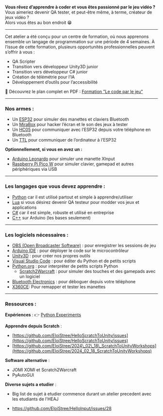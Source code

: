 

**Vous rêvez d’apprendre à coder et vous êtes passionné par le jeu vidéo ?**  
Vous aimeriez devenir QA tester, et peut-être même, à terme, créateur de jeux vidéo ?  
Alors vous êtes au bon endroit 😁  

---


Cet atelier a été conçu pour un centre de formation, où nous apprenons ensemble un langage de programmation sur une période de 4 semaines.
À l’issue de cette formation, plusieurs opportunités professionnelles peuvent s’offrir à vous :

* QA Scripter
* Transition vers développeur Unity3D junior 
* Transition vers développeur C# junior
* Création de télémétrie pour l’IA
* Développement d’outils pour l’accessibilité


📄 Découvrez le plan complet en PDF : [Formation "Le code par le jeu"](https://github.com/EloiStree/HelloInput/blob/main/OneMonthToKnowCodeByPlaying/FormationLeCodeParLeJeu.pdf)



---

### Nos armes :

* Un [ESP32](https://github.com/EloiStree/HelloInput/issues/288) pour simuler des manettes et claviers Bluetooth
* Un [MiraBox](https://github.com/EloiStree/HelloInput/issues/319) pour hacker l’écran et le son des jeux à tester
* Un [HC05](https://github.com/EloiStree/HelloInput/issues/104) pour communiquer avec l’ESP32 depuis votre téléphone en Bluetooth
* Un [TTL](https://github.com/EloiStree/HelloInput/issues/153) pour communiquer de l’ordinateur à l’ESP32

**Optionnellement, si vous en avez un :**

* [Arduino Leonardo](https://github.com/EloiStree/HelloInput/issues/38) pour simuler une manette XInput
* [Raspberry Pi Pico W](https://github.com/EloiStree/HelloInput/issues/41) pour simuler clavier, gamepad et autres périphériques via USB

---

### Les langages que vous devez apprendre :

* [Python](https://github.com/EloiStree/HelloPythonToCSharp) car il est utilisé partout et simple à apprendre/utiliser
* [Lua](https://github.com/EloiStree/HelloLua) si vous désirez devenir QA testeur pour modder vos jeux et applications
* [C#](https://github.com/EloiStree/HelloSharpForUnity3D/issues?q=Keyword%3A%20using) car il est simple, robuste et utilisé en entreprise
* [C++](https://www.youtube.com/watch?v=1ENiVwk8idM) sur Arduino (les bases seulement)

---

### Les logiciels nécessaires :

* [OBS (Open Broadcaster Software)](https://github.com/EloiStree/HelloUnityKeywordForJunior/issues/157) : pour enregistrer les sessions de jeu
* [Arduino IDE](https://github.com/EloiStree/HelloInput/issues/123) : pour déployer le code sur le microcontrôleur
* [Unity3D](https://github.com/EloiStree/HelloUnityKeywordForJunior) : pour créer nos propres outils
* [Visual Studio Code](https://github.com/EloiStree/HelloInput/issues/109) : pour éditer du Python et de petits scripts
* [Python.org](https://github.com/EloiStree/HelloInput/issues/321) : pour interpréter de petits scripts Python
  * [Scratch2Warcraft](https://github.com/EloiStree/2024_08_29_ScratchToWarcraft) : pour simuler des touches et des gamepads avec un logiciel
* [Bluetooth Electronics](https://github.com/EloiStree/HelloInput/issues/146) : pour déboguer depuis votre téléphone
* [X360CE](https://github.com/EloiStree/HelloInput/issues/247): Pour remapper et tester les manettes

---

### Ressources :

**Expériences** :
👉 [Python Experiments](https://github.com/EloiStree/PythonExperiments)

**Apprendre depuis Scratch** :

* [https://github.com/EloiStree/HelloScratchToUnity/issues](https://github.com/EloiStree/HelloScratchToUnity/issues)
* [https://github.com/EloiStree/2024\_02\_18\_ScratchToUnityWorkshops](https://github.com/EloiStree/2024_02_18_ScratchToUnityWorkshops)

**Software alternative** :
- JOMI XOMI et Scratch2Warcraft
- PyAutoGUI



**Diverse sujets a etudier** :
* Big list de sujet à etudier commence durant un atelier precedent avec les etudiants de l'HEAJ
- https://github.com/EloiStree/HelloInput/issues/28

